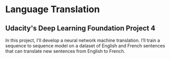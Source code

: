 # Language Translation

## Udacity's Deep Learning Foundation Project 4

In this project, I'll develop a neural network machine translation. I’ll train a sequence to sequence model on a dataset of English and French sentences that can translate new sentences from English to French.
